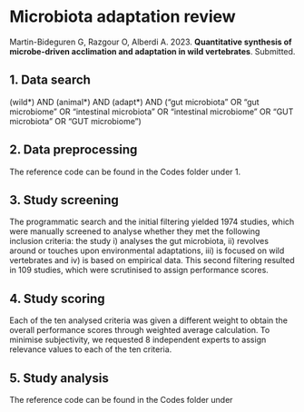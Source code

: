 # Microbiota adaptation review

Martin-Bideguren G, Razgour O, Alberdi A. 2023. **Quantitative synthesis of microbe-driven acclimation and adaptation in wild vertebrates**. Submitted.

## 1. Data search
(wild*) AND (animal*) AND (adapt*) AND (“gut microbiota” OR “gut microbiome” OR “intestinal microbiota” OR “intestinal microbiome” OR “GUT microbiota” OR “GUT microbiome”)

## 2. Data preprocessing
The reference code can be found in the Codes folder under 1.

## 3. Study screening
The programmatic search and the initial filtering yielded 1974 studies, which were manually screened to analyse whether they met the following inclusion criteria: the study i) analyses the gut microbiota, ii) revolves around or touches upon environmental adaptations, iii) is focused on wild vertebrates and iv) is based on empirical data. This second filtering resulted in 109 studies, which were scrutinised to assign performance scores.

## 4. Study scoring
Each of the ten analysed criteria was given a different weight to obtain the overall performance scores through weighted average calculation. To minimise subjectivity, we requested 8 independent experts to assign relevance values to each of the ten criteria.
   
## 5. Study analysis
The reference code can be found in the Codes folder under 
